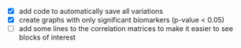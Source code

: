 - [x] add code to automatically save all variations
- [x] create graphs with only significant biomarkers (p-value < 0.05)
- [ ] add some lines to the correlation matrices to make it easier to see blocks of interest
